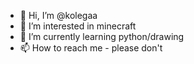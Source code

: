 - 👋 Hi, I’m @kolegaa
- 👀 I’m interested in minecraft
- 🌱 I’m currently learning python/drawing
- 📫 How to reach me - please don't

<!---
kolegaa/kolegaa is a ✨ special ✨ repository because its `README.md` (this file) appears on your GitHub profile.
You can click the Preview link to take a look at your changes.
--->
